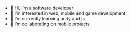 - 👋 Hi, I’m a software developer
- 👀 I’m interested in web, mobile and game development
- 🌱 I’m currently learning unity and js
- 💞️ I’m collaborating on mobile projects

<!---
erenerdilli/erenerdilli is a ✨ special ✨ repository because its `README.md` (this file) appears on your GitHub profile.
You can click the Preview link to take a look at your changes.
--->
